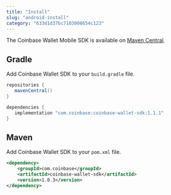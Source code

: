 ```yaml
---
title: "Install"
slug: "android-install"
category: "633d1d37bc7103008654c123"
---
```


The Coinbase Wallet Mobile SDK is available on [Maven Central](https://search.maven.org/artifact/com.coinbase/coinbase-wallet-sdk/0.1.0/aar).

## Gradle

Add Coinbase Wallet SDK to your `build.gradle` file.

```groovy
repositories {
   mavenCentral()
}

dependencies {
   implementation "com.coinbase:coinbase-wallet-sdk:1.1.1"
}
```

## Maven

Add Coinbase Wallet SDK to your `pom.xml` file.

```xml
<dependency>
	<groupId>com.coinbase</groupId>
	<artifactId>coinbase-wallet-sdk</artifactId>
	<version>1.0.3</version>
</dependency>
```